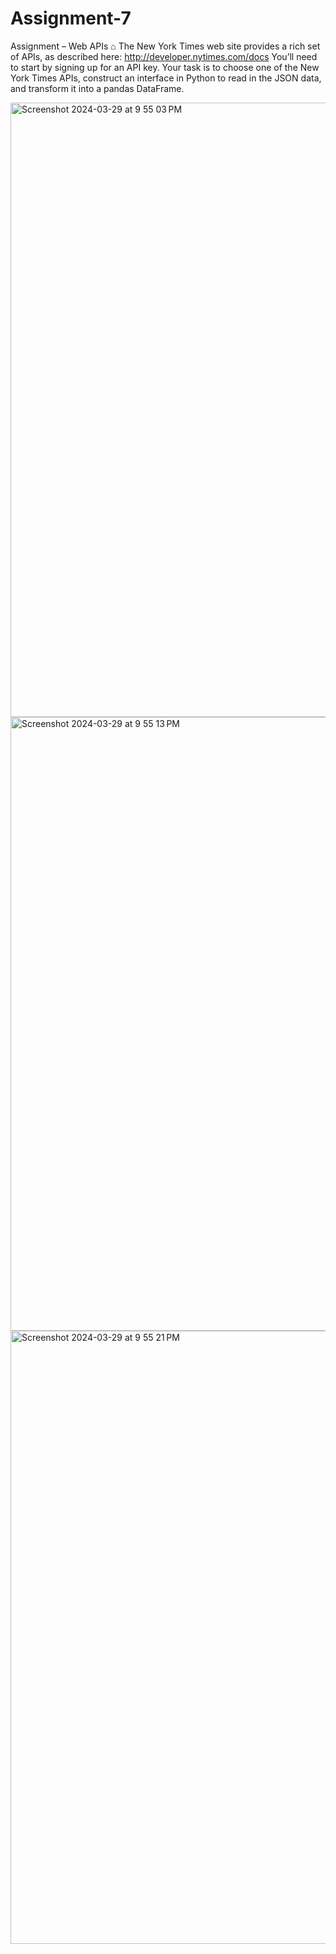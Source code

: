 # Assignment-7
Assignment – Web APIs
⌂
The New York Times web site provides a rich set of APIs, as described here: http://developer.nytimes.com/docs
You’ll need to start by signing up for an API key.
Your task is to choose one of the New York Times APIs, construct an interface in Python to read in the JSON data, and
transform it into a pandas DataFrame.


<img width="983" alt="Screenshot 2024-03-29 at 9 55 03 PM" src="https://github.com/Pryscy89/Assignment-7/assets/114356398/fa2afdc0-1f23-4182-a0d2-f7f202cb3e1c">

<img width="982" alt="Screenshot 2024-03-29 at 9 55 13 PM" src="https://github.com/Pryscy89/Assignment-7/assets/114356398/2d6002e0-1157-4544-913c-f4bbbf0fe196">

<img width="981" alt="Screenshot 2024-03-29 at 9 55 21 PM" src="https://github.com/Pryscy89/Assignment-7/assets/114356398/b7a68d31-f962-4d28-8ce8-f19c9c584a23">
